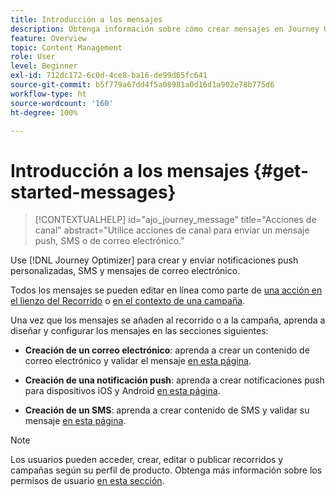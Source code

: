 ```yaml
---
title: Introducción a los mensajes
description: Obtenga información sobre cómo crear mensajes en Journey Optimizer
feature: Overview
topic: Content Management
role: User
level: Beginner
exl-id: 712dc172-6c0d-4ce8-ba16-de99d65fc641
source-git-commit: b5f779a67dd4f5a08981a0d16d1a902e78b775d6
workflow-type: ht
source-wordcount: '160'
ht-degree: 100%

---
```


# Introducción a los mensajes {#get-started-messages}

>[!CONTEXTUALHELP]
>id="ajo_journey_message"
>title="Acciones de canal"
>abstract="Utilice acciones de canal para enviar un mensaje push, SMS o de correo electrónico."

Use [!DNL Journey Optimizer] para crear y enviar notificaciones push personalizadas, SMS y mensajes de correo electrónico.

Todos los mensajes se pueden editar en línea como parte de [una acción en el lienzo del Recorrido](messages-in-journeys.md) o [en el contexto de una campaña](messages-in-campaigns.md).

Una vez que los mensajes se añaden al recorrido o a la campaña, aprenda a diseñar y configurar los mensajes en las secciones siguientes:

* **Creación de un correo electrónico**: aprenda a crear un contenido de correo electrónico y validar el mensaje [en esta página](create-email.md).

* **Creación de una notificación push**: aprenda a crear notificaciones push para dispositivos iOS y Android [en esta página](create-push.md).

* **Creación de un SMS**: aprenda a crear contenido de SMS y validar su mensaje [en esta página](create-sms.md).

>[!NOTE]
>
>Los usuarios pueden acceder, crear, editar o publicar recorridos y campañas según su perfil de producto. Obtenga más información sobre los permisos de usuario [en esta sección](../administration/permissions.md).
